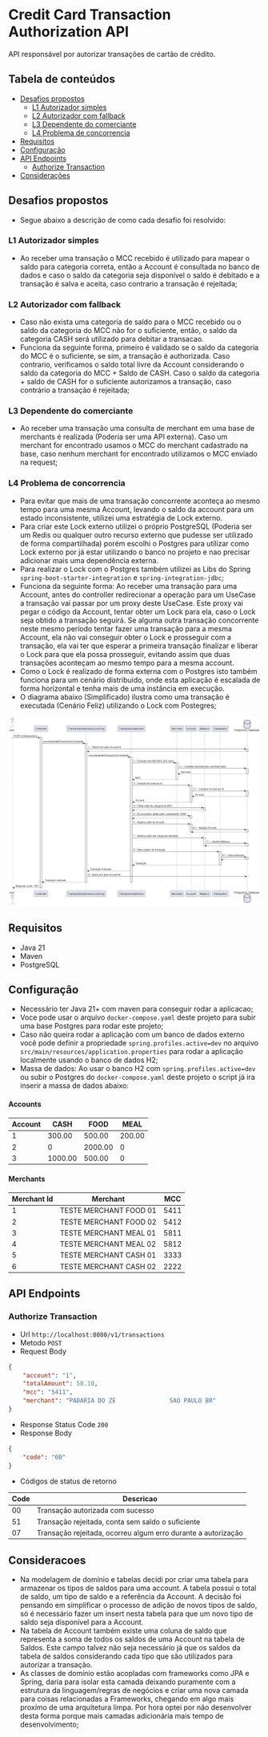 # Credit Card Transaction Authorization API

API responsável por autorizar transaçôes de cartâo de crédito.

## Tabela de conteúdos
- [Desafios propostos](#Desafios-propostos)
    - [L1 Autorizador simples](#L1-Autorizador-simples)
    - [L2 Autorizador com fallback](#L2-Autorizador-com-fallback)
    - [L3 Dependente do comerciante](#L3-Dependente-do-comerciante)
    - [L4 Problema de concorrencia](#L4-Problema-de-concorrencia)
- [Requisitos](#Requisitos)
- [Configuração](#Configuracao)
- [API Endpoints](#api-endpoints)
    - [Authorize Transaction](#authorize-transaction)
- [Considerações](#Consideracoes)

## Desafios propostos

- Segue abaixo a descrição de como cada desafio foi resolvido:

### L1 Autorizador simples

- Ao receber uma transação o MCC recebido é utilizado para mapear o saldo para categoria correta, então a Account é consultada no banco de dados e caso o saldo da categoria seja disponível o saldo é debitado e a transação é salva e aceita, caso contrario a transação é rejeitada;

### L2 Autorizador com fallback

- Caso não exista uma categoria de saldo para o MCC recebido ou o saldo da categoria do MCC não for o suficiente, então, o saldo da categoria CASH será utilizado para debitar a transacao.
- Funciona da seguinte forma, primeiro é validado se o saldo da categoria do MCC é o suficiente, se sim, a transação é authorizada. Caso contrario, verificamos o saldo total livre da Account considerando o saldo da categoria do MCC + Saldo de CASH. Caso o saldo da categoria + saldo de CASH for o suficiente autorizamos a transação, caso contrário a transação é rejeitada;

### L3 Dependente do comerciante

- Ao receber uma transação uma consulta de merchant em uma base de merchants é realizada (Poderia ser uma API externa). Caso um merchant for encontrado usamos o MCC do merchant cadastrado na base, caso nenhum merchant for encontrado utilizamos o MCC enviado na request;

### L4 Problema de concorrencia

- Para evitar que mais de uma transação concorrente aconteça ao mesmo tempo para uma mesma Account, levando o saldo da account para um estado inconsistente, utilizei uma estratégia de Lock externo.
- Para criar este Lock externo utilizei o próprio PostgreSQL (Poderia ser um Redis ou qualquer outro recurso externo que pudesse ser utilizado de forma compartilhada) porém escolhi o Postgres para utilizar como Lock externo por já estar utilizando o banco no projeto e nao precisar adicionar mais uma dependência externa.
- Para realizar o Lock com o Postgres também utilizei as Libs do Spring `spring-boot-starter-integration` e `spring-integration-jdbc`;
- Funciona da seguinte forma: Ao receber uma transação para uma Account, antes do controller redirecionar a operação para um UseCase a transação vai passar por um proxy 
deste UseCase. Este proxy vai pegar o código da Account, tentar obter um Lock para ela, caso o Lock seja obtido a transação seguirá. Se alguma outra transação concorrente neste mesmo período tentar fazer uma transação para a mesma Account, ela não vai conseguir obter o Lock e prosseguir com a transação, ela vai ter que esperar a primeira transação finalizar e liberar o Lock para que ela possa prosseguir, evitando assim que duas transações aconteçam ao mesmo tempo para a mesma account.
- Como o Lock é realizado de forma externa com o Postgres isto também funciona para um cenário distribuido, onde esta aplicação é escalada de forma horizontal e tenha mais de uma instância em execução.
- O diagrama abaixo (Simplificado) ilustra como uma transação é executada (Cenário Feliz) utilizando o Lock com Postegres;

![Diagrama de sequência](./docs/authorize-transaction.png)

## Requisitos

- Java 21
- Maven
- PostgreSQL

## Configuração

- Necessário ter Java 21+ com maven para conseguir rodar a aplicacao;
- Voce pode usar o arquivo `docker-compose.yaml` deste projeto para subir uma base Postgres para rodar este projeto;
- Caso não queira rodar a aplicação com um banco de dados externo você pode definir a propriedade `spring.profiles.active=dev` no arquivo `src/main/resources/application.properties` para rodar a aplicação localmente usando o banco de dados H2;
- Massa de dados: Ao usar o banco H2 com `spring.profiles.active=dev` ou subir o Postgres do `docker-compose.yaml` deste projeto o script já ira inserir a massa de dados abaixo:

#### Accounts

| Account | CASH    | FOOD    | MEAL
|---------|---------|---------|------
| 1       | 300.00  | 500.00  | 200.00
| 2       | 0       | 2000.00 | 0
| 3       | 1000.00 | 500.00  | 0


#### Merchants

| Merchant Id | Merchant                 | MCC  | 
|-------------|--------------------------|------|
| 1           | TESTE MERCHANT FOOD 01   | 5411 |
| 2           | TESTE MERCHANT FOOD 02   | 5412 |
| 3           | TESTE MERCHANT MEAL 01   | 5811 |
| 4           | TESTE MERCHANT MEAL 02   | 5812 | 
| 5           | TESTE MERCHANT CASH 01   | 3333 | 
| 6           | TESTE MERCHANT CASH 02   | 2222 | 

## API Endpoints

### Authorize Transaction

- Url `http://localhost:8080/v1/transactions`
- Metodo `POST`
- Request Body
```json
{
    "account": "1",
    "totalAmount": 50.10,
    "mcc": "5411",
    "merchant": "PADARIA DO ZE               SAO PAULO BR"
}
```

- Response Status Code `200`
- Response Body
```json
{
    "code": "00"
}
```

- Códigos de status de retorno

| Code     | Descricao                                                     |
|----------|---------------------------------------------------------------|
| 00       | Transação autorizada com sucesso                              |
| 51       | Transação rejeitada, conta sem saldo o suficiente             |
| 07       | Transação rejeitada, ocorreu algum erro durante a autorização |



## Consideracoes

- Na modelagem de domínio e tabelas decidi por criar uma tabela para armazenar os tipos de saldos para uma account. A tabela possui o total de saldo, um tipo de saldo e a referência da Account. A decisâo foi pensando em simplificar o processo de adição de novos tipos de saldo, só é necessário fazer um insert nesta tabela para que um novo tipo de saldo seja disponível para a Account.
- Na tabela de Account também existe uma coluna de saldo que representa a soma de todos os saldos de uma Account na tabela de Saldos. Este campo talvez não seja necessário já que os saldos da tabela de saldos considerando cada tipo que são utilizados para autorizar a transação.
- As classes de domínio estão acopladas com frameworks como JPA e Spring, daria para isolar esta camada deixando puramente com a estrutura da linguagem/regras de negócios e criar uma nova camada para coisas relacionadas a Frameworks, chegando em algo mais proxímo de uma arquitetura limpa. Por hora optei por não desenvolver desta forma porque mais camadas adicionária mais tempo de desenvolvimento;  